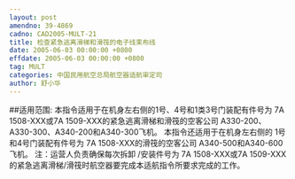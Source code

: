 ```yaml
---
layout: post
amendno: 39-4869
cadno: CAD2005-MULT-21
title: 检查紧急逃离滑梯和滑筏的电子线束布线
date: 2005-06-03 00:00:00 +0800
effdate: 2005-06-03 00:00:00 +0800
tag: MULT
categories: 中国民用航空总局航空器适航审定司
author: 舒小华
---
```


##适用范围:
本指令适用于在机身左右侧的1号、4号和1类3号门装配有件号为 7A 1508-XXX或7A 1509-XXX的紧急逃离滑梯和滑筏的空客公司 A330-200、A330-300、A340-200和A340-300飞机。
本指令还适用于在机身左右侧的 1号和4号门装配有件号为 7A 1508-XXX的滑筏的空客公司 A340-500和A340-600飞机。
注：运营人负责确保每次拆卸 /安装件号为 7A 1508-XXX或7A 1509-XXX 的紧急逃离滑梯/滑筏时航空器要完成本适航指令所要求完成的工作。

